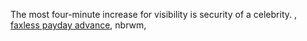 The most four-minute increase for visibility is security of a celebrity. , <a href=" http://usaloans.posterous.com/faxless-instant-payday-loans">faxless payday advance</a>,  nbrwm, 